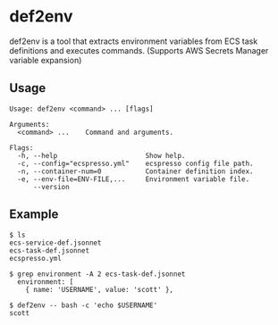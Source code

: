 # def2env

def2env is a tool that extracts environment variables from ECS task definitions and executes commands.
(Supports AWS Secrets Manager variable expansion)

## Usage

```
Usage: def2env <command> ... [flags]

Arguments:
  <command> ...    Command and arguments.

Flags:
  -h, --help                      Show help.
  -c, --config="ecspresso.yml"    ecspresso config file path.
  -n, --container-num=0           Container definition index.
  -e, --env-file=ENV-FILE,...     Environment variable file.
      --version
```

## Example

```
$ ls
ecs-service-def.jsonnet
ecs-task-def.jsonnet
ecspresso.yml

$ grep environment -A 2 ecs-task-def.jsonnet
  environment: [
    { name: 'USERNAME', value: 'scott' },

$ def2env -- bash -c 'echo $USERNAME'
scott
```

